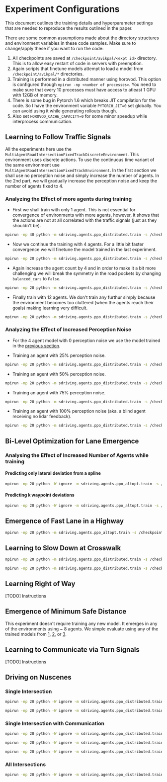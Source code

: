 # Experiment Configurations

This document outlines the training details and hyperparameter settings that are needed to reproduce the results outlined in the paper.

There are some common assumptions made about the directory structures and environment variables in these code samples. Make sure to change/apply these if you want to run the code:

1. All checkpoints are saved at `/checkpoint/avikpal/<expt id>` directory. This is to allow easy restart of code in servers with preemption.
2. Again scripts that finetune models attempt to load a model from `/checkpoint/avikpal/*` directories.
3. Training is performed in a distributed manner using horovod. This option is configured through `mpirun -np <number of processes>`. You need to make sure that every 10 processes must have access to atleast 1 GPU with 12GB of memory.
4. There is some bug in Pytorch 1.6 which breaks JIT compilation for the code. So I have the environment variable `PYTORCH_JIT=0` set globally. You can avoid using it while generating rollouts though.
5. Also set `HOROVOD_CACHE_CAPACITY=0` for some minor speedup while interprocess communication.

## Learning to Follow Traffic Signals

All the experiments here use the `MultiAgentRoadIntersectionFixedTrackDiscreteEnvironment`. This environment uses discrete actions. To use the continuous time variant of the same environment use `MultiAgentRoadIntersectionFixedTrackEnvironment`. In the first section we shall use no perception noise and simply increase the number of agents. In the 2nd part, we will gradually increase the perception noise and keep the number of agents fixed to 4.

### Analyzing the Effect of more agents during training

* First we shall train with only 1 agent. This is not essential for convergence of environments with more agents, however, it shows that the actions are not at all correlated with the traffic signals (just as they shouldn't be).

```bash
mpirun -np 40 python -m sdriving.agents.ppo_distributed.train -s /checkpoint/avikpal/962782 --env MultiAgentRoadIntersectionFixedTrackDiscreteEnvironment --eid ckpt -se 32000 -e 60 --pi-lr 1e-3 --vf-lr 1e-3 --seed 30860 --entropy-coeff 0.001 --target-kl 0.2 -ti 20 -wid 962782 --ac-kwargs "{\"hidden_sizes\": [256, 256], \"history_len\": 5, \"permutation_invariant\": true}" --env-kwargs "{\"horizon\": 200, \"nagents\": 1, \"lidar_noise\": 0.0, \"history_len\": 5, \"timesteps\": 10, \"npoints\": 100, \"turns\": true, \"learn_right_of_way\": true, \"default_color\": true, \"balance_cars\": true}"
```

* Now we continue the training with 4 agents. For a little bit faster convergence we will finetune the model trained in the last experiment.

```bash
mpirun -np 20 python -m sdriving.agents.ppo_distributed.train -s /checkpoint/avikpal/994752 --env MultiAgentRoadIntersectionFixedTrackDiscreteEnvironment --eid ckpt -se 32000 -e 45 --pi-lr 1e-3 --vf-lr 1e-3 --seed 5688 --entropy-coeff 0.0001 --target-kl 0.2 -ti 20 -wid 994752 --ac-kwargs "{\"hidden_sizes\": [256, 256], \"history_len\": 5, \"permutation_invariant\": true}" --env-kwargs "{\"horizon\": 250, \"nagents\": 4, \"lidar_noise\": 0.0, \"history_len\": 5, \"timesteps\": 10, \"npoints\": 100, \"turns\": false, \"learn_right_of_way\": false, \"default_color\": true, \"balance_cars\": true}"
```

* Again increase the agent count by 4 and in order to make it a bit more challenging we will break the symmetry in the road pockets by changing `balanced_cars` to `False`.

```bash
mpirun -np 20 python -m sdriving.agents.ppo_distributed.train -s /checkpoint/avikpal/1011488 --env MultiAgentRoadIntersectionFixedTrackDiscreteEnvironment --eid ckpt -se 32000 -e 500 --pi-lr 1e-3 --vf-lr 1e-3 --seed 18443 --entropy-coeff 0.0001 --target-kl 0.2 -ti 20 -wid 1011488 --resume --model-checkpoint /checkpoint/avikpal/994752/ckpt/checkpoints/ckpt_latest.pth --ac-kwargs "{\"hidden_sizes\": [256, 256], \"history_len\": 5, \"permutation_invariant\": true}" --env-kwargs "{\"horizon\": 250, \"nagents\": 8, \"lidar_noise\": 0.0, \"history_len\": 5, \"timesteps\": 10, \"npoints\": 100, \"turns\": false, \"learn_right_of_way\": false, \"default_color\": true, \"balance_cars\": false}"
```

* Finally train with 12 agents. We don't train any furthur simply because the environment becomes too cluttered (when the agents reach their goals) making learning very difficult.

```bash
mpirun -np 20 python -m sdriving.agents.ppo_distributed.train -s /checkpoint/avikpal/1013422 --env MultiAgentRoadIntersectionFixedTrackDiscreteEnvironment --eid ckpt -se 32000 -e 1000 --pi-lr 1e-3 --vf-lr 1e-3 --seed 18443 --entropy-coeff 0.0001 --target-kl 0.2 -ti 20 -wid 1013422 --resume --model-checkpoint /checkpoint/avikpal/1011488/ckpt/checkpoints/ckpt_latest.pth --ac-kwargs "{\"hidden_sizes\": [256, 256], \"history_len\": 5, \"permutation_invariant\": true}" --env-kwargs "{\"horizon\": 250, \"nagents\": 8, \"lidar_noise\": 0.0, \"history_len\": 5, \"timesteps\": 10, \"npoints\": 100, \"turns\": false, \"learn_right_of_way\": false, \"default_color\": true, \"balance_cars\": false}"
```

### Analyzing the Effect of Increased Perception Noise

* For the 4 agent model with 0 perception noise we use the model trained in the [previous section](#analysing-the-effect-of-more-agents-while-training).

* Training an agent with 25% perception noise.

```bash
mpirun -np 20 python -m sdriving.agents.ppo_distributed.train -s /checkpoint/avikpal/986404 --env MultiAgentRoadIntersectionFixedTrackDiscreteEnvironment --eid ckpt -se 32000 -e 75 --pi-lr 1e-3 --vf-lr 1e-3 --seed 17927 --entropy-coeff 0.0001 --target-kl 0.2 -ti 20 -wid 986404 --ac-kwargs "{\"hidden_sizes\": [256, 256], \"history_len\": 5, \"permutation_invariant\": true}" --env-kwargs "{\"horizon\": 250, \"nagents\": 4, \"lidar_noise\": 0.25, \"history_len\": 5, \"timesteps\": 10, \"npoints\": 100, \"turns\": false, \"learn_right_of_way\": false, \"default_color\": true, \"balance_cars\": true}"
```
  
* Training an agent with 50% perception noise.

```bash
mpirun -np 20 python -m sdriving.agents.ppo_distributed.train -s /checkpoint/avikpal/986405 --env MultiAgentRoadIntersectionFixedTrackDiscreteEnvironment --eid ckpt -se 32000 -e 75 --pi-lr 1e-3 --vf-lr 1e-3 --seed 11407 --entropy-coeff 0.0001 --target-kl 0.2 -ti 20 -wid 986405 --ac-kwargs "{\"hidden_sizes\": [256, 256], \"history_len\": 5, \"permutation_invariant\": true}" --env-kwargs "{\"horizon\": 250, \"nagents\": 4, \"lidar_noise\": 0.50, \"history_len\": 5, \"timesteps\": 10, \"npoints\": 100, \"turns\": false, \"learn_right_of_way\": false, \"default_color\": true, \"balance_cars\": true}"
```
  
* Training an agent with 75% perception noise.

```bash
mpirun -np 20 python -m sdriving.agents.ppo_distributed.train -s /checkpoint/avikpal/986406 --env MultiAgentRoadIntersectionFixedTrackDiscreteEnvironment --eid ckpt -se 32000 -e 75 --pi-lr 1e-3 --vf-lr 1e-3 --seed 31085 --entropy-coeff 0.0001 --target-kl 0.2 -ti 20 -wid 986406 --ac-kwargs "{\"hidden_sizes\": [256, 256], \"history_len\": 5, \"permutation_invariant\": true}" --env-kwargs "{\"horizon\": 250, \"nagents\": 4, \"lidar_noise\": 0.75, \"history_len\": 5, \"timesteps\": 10, \"npoints\": 100, \"turns\": false, \"learn_right_of_way\": false, \"default_color\": true, \"balance_cars\": true}"
```
  
* Training an agent with 100% perception noise (aka. a blind agent receiving no lidar feedback).

```bash
mpirun -np 20 python -m sdriving.agents.ppo_distributed.train -s /checkpoint/avikpal/986409 --env MultiAgentRoadIntersectionFixedTrackDiscreteEnvironment --eid ckpt -se 32000 -e 50 --pi-lr 1e-3 --vf-lr 1e-3 --seed 15657 --entropy-coeff 0.0001 --target-kl 0.2 -ti 20 -wid 986409 --ac-kwargs "{\"hidden_sizes\": [256, 256], \"history_len\": 5, \"permutation_invariant\": true}" --env-kwargs "{\"horizon\": 250, \"nagents\": 4, \"lidar_noise\": 1.0, \"history_len\": 5, \"timesteps\": 10, \"npoints\": 100, \"turns\": false, \"learn_right_of_way\": false, \"default_color\": true, \"balance_cars\": true}"
```

## Bi-Level Optimization for Lane Emergence

### Analysing the Effect of Increased Number of Agents while training

#### Predicting only lateral deviation from a spline

```bash
mpirun -np 20 python -W ignore -m sdriving.agents.ppo_altopt.train -s /checkpoint/avikpal/1011490/ --env MultiAgentIntersectionSplineAccelerationDiscreteEnvironment --eid ckpt -wid 1011490 -se1 1200 -se2 32000 -e 250 --pi-lr 1e-3 --vf-lr 1e-3 --spline-lr 1e-3 --seed 18021 --entropy-coeff 0.0001 --target-kl 0.2 -ti 20 --ac-kwargs "{\"hidden_sizes\": [256, 256], \"history_len\": 5, \"permutation_invariant\": true}" --actor-kwargs "{\"hidden_sizes\": [64, 64]}" --env-kwargs "{\"horizon\": 250, \"nagents\": 4, \"mode\": 2, \"lidar_noise\": 0.0, \"history_len\": 5, \"balance_cars\": true,  \"timesteps\": 10, \"npoints\": 360, \"lateral_deviation\": true}"
```

#### Predicting k waypoint deviations

```bash
mpirun -np 20 python -W ignore -m sdriving.agents.ppo_altopt.train -s /checkpoint/avikpal/1011485/ --env MultiAgentIntersectionSplineAccelerationDiscreteEnvironment --eid ckpt -wid 1011485 -se1 1200 -se2 32000 -e 1000 --pi-lr 1e-3 --vf-lr 1e-3 --spline-lr 1e-3 --seed 18021 --entropy-coeff 0.0001 --target-kl 0.2 -ti 20 --ac-kwargs "{\"hidden_sizes\": [256, 256], \"history_len\": 5, \"permutation_invariant\": true}" --actor-kwargs "{\"hidden_sizes\": [64, 64]}" --env-kwargs "{\"horizon\": 250, \"nagents\": 4, \"mode\": 2, \"lidar_noise\": 0.0, \"history_len\": 5, \"balance_cars\": true,  \"timesteps\": 10, \"npoints\": 360, \"lateral_deviation\": false}"
```

## Emergence of Fast Lane in a Highway

```bash
mpirun -np 20 python -m sdriving.agents.ppo_altopt.train -s /checkpoint/avikpal/933722 --env MultiAgentHighwaySplineAccelerationDiscreteModel --eid ckpt -se1 160 -se2 8000 -e 10000 --pi-lr 1e-3 --vf-lr 1e-3 --spline-lr 1e-3 --seed 18442 --entropy-coeff 0.001 --target-kl 0.3 -ti 20 -wid 933722 --ac-kwargs "{\"hidden_sizes\": [256, 256], \"history_len\": 5, \"permutation_invariant\": true}" --actor-kwargs "{\"hidden_sizes\": [32, 32]}" --env-kwargs "{\"horizon\": 250, \"nagents\": 10, \"lidar_noise\": 0.0, \"history_len\": 5, \"timesteps\": 10, \"npoints\": 100}"
```

## Learning to Slow Down at Crosswalk

```bash
mpirun -np 20 python -m sdriving.agents.ppo_distributed.train -s /checkpoint/avikpal/983690 --env MultiAgentHighwayPedestriansFixedTrackDiscreteModel --eid ckpt -se 32000 -e 10000 --pi-lr 1e-3 --vf-lr 1e-3 --seed 21053 --entropy-coeff 0.0001 --target-kl 0.3 -ti 20 -wid 983690 --ac-kwargs "{\"hidden_sizes\": [64, 64], \"history_len\": 5, \"permutation_invariant\": true}" --env-kwargs "{\"horizon\": 300, \"nagents\": 4, \"lidar_noise\": 0.0, \"history_len\": 5, \"timesteps\": 10, \"npoints\": 100, \"lateral_noise_variance\": 0.0}"
```

```bash
mpirun -np 20 python -m sdriving.agents.ppo_distributed.train -s /checkpoint/avikpal/1011487 --env MultiAgentHighwayPedestriansSplineAccelerationDiscreteModel --eid ckpt -se1 1200 -se2 32000 -e 1000 --pi-lr 1e-3 --vf-lr 1e-3 --seed 723921 --entropy-coeff 0.0001 --target-kl 0.3 -ti 20 -wid 1011487 --ac-kwargs "{\"hidden_sizes\": [64, 64], \"history_len\": 5, \"permutation_invariant\": true}" --env-kwargs "{\"horizon\": 300, \"nagents\": 4, \"lidar_noise\": 0.0, \"history_len\": 5, \"timesteps\": 10, \"npoints\": 100, \"lateral_noise_variance\": 0.0}"
```

## Learning Right of Way

[TODO] Instructions

## Emergence of Minimum Safe Distance

This experiment doesn't require training any new model. It emerges in any of the environments using ~ 8 agents. We simple evaluate using any of the trained models from [1](#emergence-of-fast-lane-in-a-highway), [2](#learning-right-of-way), or [3](#learning-to-communicate-via-turn-signals).

## Learning to Communicate via Turn Signals

[TODO] Instructions

## Driving on Nuscenes

### Single Intersection

```bash
mpirun -np 20 python -W ignore -m sdriving.agents.ppo_distributed.train -s /checkpoint/avikpal/1011491 --env MultiAgentNuscenesIntersectionDrivingDiscreteEnvironment --eid ckpt -se 32000 -e 1000 --pi-lr 1e-3 --vf-lr 1e-3 --seed 928314 --entropy-coeff 0.0001 --target-kl 0.2 -ti 20 -wid 1011491 --ac-kwargs "{\"hidden_sizes\": [256, 256], \"history_len\": 5, \"permutation_invariant\": true}" --env-kwargs "{\"map_path\": \"data/envboston-seaport_410.13_1626.3.pth\", \"horizon\": 300, \"nagents\": 12,  \"lidar_noise\": 0.0, \"history_len\": 5, \"timesteps\": 10, \"npoints\": 100}"
```

```bash
mpirun -np 20 python -W ignore -m sdriving.agents.ppo_distributed.train -s /checkpoint/avikpal/1011495 --env MultiAgentNuscenesIntersectionDrivingDiscreteEnvironment --eid ckpt -se 32000 -e 1000 --pi-lr 1e-3 --vf-lr 1e-3 --seed 271233 --entropy-coeff 0.0001 --target-kl 0.2 -ti 20 -wid 1011495 --ac-kwargs "{\"hidden_sizes\": [256, 256], \"history_len\": 5, \"permutation_invariant\": true}" --env-kwargs "{\"map_path\": \"data/envboston-seaport_410.13_1626.3.pth\", \"horizon\": 300, \"nagents\": 12,  \"lidar_noise\": 0.5, \"history_len\": 5, \"timesteps\": 10, \"npoints\": 100}"
```

### Single Intersection with Communication

```bash
mpirun -np 20 python -W ignore -m sdriving.agents.ppo_distributed.train -s /checkpoint/avikpal/1011503 --env MultiAgentNuscenesIntersectionDrivingCommunicationDiscreteEnvironment --eid ckpt -se 32000 -e 1000 --pi-lr 1e-3 --vf-lr 1e-3 --seed 826123 --entropy-coeff 0.0001 --target-kl 0.2 -ti 20 -wid 1011503 --ac-kwargs "{\"hidden_sizes\": [256, 256], \"history_len\": 5, \"permutation_invariant\": true}" --env-kwargs "{\"map_path\": \"data/envboston-seaport_410.13_1626.3.pth\", \"horizon\": 300, \"nagents\": 12,  \"lidar_noise\": 0.0, \"history_len\": 5, \"timesteps\": 10, \"npoints\": 100}"
```

```bash
mpirun -np 20 python -W ignore -m sdriving.agents.ppo_distributed.train -s /checkpoint/avikpal/1011499 --env MultiAgentNuscenesIntersectionDrivingCommunicationDiscreteEnvironment --eid ckpt -se 32000 -e 1000 --pi-lr 1e-3 --vf-lr 1e-3 --seed 91242 --entropy-coeff 0.0001 --target-kl 0.2 -ti 20 -wid 1011499 --ac-kwargs "{\"hidden_sizes\": [256, 256], \"history_len\": 5, \"permutation_invariant\": true}" --env-kwargs "{\"map_path\": \"data/envboston-seaport_410.13_1626.3.pth\", \"horizon\": 300, \"nagents\": 12,  \"lidar_noise\": 0.5, \"history_len\": 5, \"timesteps\": 10, \"npoints\": 100}"
```

```bash
mpirun -np 20 python -W ignore -m sdriving.agents.ppo_distributed.train -s /checkpoint/avikpal/1011501 --env MultiAgentNuscenesIntersectionDrivingCommunicationDiscreteEnvironment --eid ckpt -se 32000 -e 1000 --pi-lr 1e-3 --vf-lr 1e-3 --seed 468122 --entropy-coeff 0.0001 --target-kl 0.2 -ti 20 -wid 1011501 --ac-kwargs "{\"hidden_sizes\": [256, 256], \"history_len\": 5, \"permutation_invariant\": true}" --env-kwargs "{\"map_path\": \"data/envboston-seaport_410.13_1626.3.pth\", \"horizon\": 300, \"nagents\": 12,  \"lidar_noise\": 0.75, \"history_len\": 5, \"timesteps\": 10, \"npoints\": 100}"
```

### All Intersections

```bash
mpirun -np 20 python -W ignore -m sdriving.agents.ppo_distributed.train -s /checkpoint/avikpal/1011496 --env MultiAgentNuscenesIntersectionDrivingDiscreteEnvironment --eid ckpt -se 32000 -e 1000 --pi-lr 1e-3 --vf-lr 1e-3 --seed 348122 --entropy-coeff 0.0001 --target-kl 0.2 -ti 20 -wid 1011496 --ac-kwargs "{\"hidden_sizes\": [256, 256], \"history_len\": 5, \"permutation_invariant\": true}" --env-kwargs "{\"map_path\": \"data/*.pth\", \"horizon\": 300, \"nagents\": 8,  \"lidar_noise\": 0.0, \"history_len\": 5, \"timesteps\": 10, \"npoints\": 100}"
```